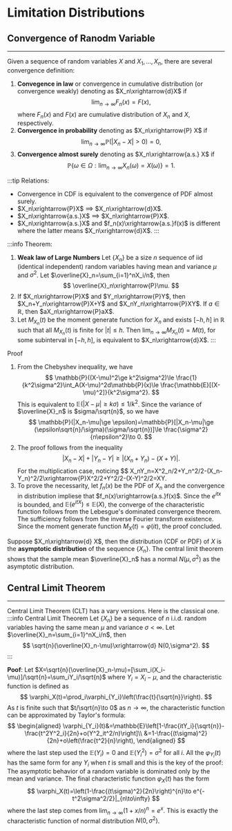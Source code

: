 # Limitation Distributions


## Convergence of Ranodm Variable
---
Given a sequence of random variables $X$ and $X_1,\dots, X_n$, there are several convergence definition:
1. **Convegence in law** or convergence in cumulative distribution (or convergence weakly) denoting as $X_n\xrightarrow{d}X$ if
$$
\lim_{n\to\infty}F_n(x)=F(x),
$$
where $F_n(x)$ and $F(x)$ are cumulative distribution of $X_n$ and $X$, respectively. 
2. **Convergence in probability** denoting as $X_n\xrightarrow{P} X$ if
$$
\lim_{n\to\infty} \mathbb{P}(|X_n-X|>0) = 0,
$$ 
3. **Convergence almost surely** denoting as $X_n\xrightarrow{a.s.} X$ if
$$
\mathbb{P}\left\lbrace \omega\in \Omega: \lim_{n\to\infty}X_n(\omega)=X(\omega)\right\rbrace = 1.
$$

:::tip Relations:
* Convergence in CDF is equivalent to the convergence of PDF almost surely. 
* $X_n\xrightarrow{P}X$ $\implies$ $X_n\xrightarrow{d}X$. 
* $X_n\xrightarrow{a.s.}X$ $\implies$ $X_n\xrightarrow{P}X$. 
* $X_n\xrightarrow{a.s.}X$ and $f_n(x)\xrightarrow{a.s.}f(x)$ is different where the latter means $X_n\xrightarrow{d}X$.
:::

:::info Theorem:
1. **Weak law of Large Numbers** Let $\lbrace X_n\rbrace$ be a size $n$ sequence of iid (identical independent) random variables having mean and variance $\mu$ and $\sigma^2$. Let $\overline{X}_n=\sum_{i=1}^nX_i/n$, then
$$
\overline{X}_n\xrightarrow{P}\mu.
$$
2. If $X_n\xrightarrow{P}X$ and $Y_n\xrightarrow{P}Y$, then $X_n+Y_n\xrightarrow{P}X+Y$ and $X_nY_n\xrightarrow{P}XY$. If $a\in\mathbb{R}$, then $aX_n\xrightarrow{P}aX$.
3. Let $M_{X_n}(t)$ be the moment generate function for $X_n$ and exists $[-h,h]$ in $\mathbb{R}$ such that all $M_{X_n}(t)$ is finite for $|t|\le h$. Then $\lim_{n\to\infty}M_{X_n}(t)=M(t)$, for some subinterval in $[-h,h]$, is equivalent to $X_n\xrightarrow{d}X$.
:::

Proof
1. From the Chebyshev inequality, we have
$$
\mathbb{P}((X-\mu)^2\ge k^2\sigma^2)\le \frac{1}{k^2\sigma^2}\int_A(X-\mu)^2d\mathbb{P}(x)\le \frac{\mathbb{E}[(X-\mu)^2]}{k^2\sigma^2}.
$$
This is equivalent to $\mathbb{E}(|X-\mu|\ge k\sigma)\le 1/k^2$. Since the variance of $\overline{X}_n$ is $sigma/\sqrt{n}$, so we have
$$
\mathbb{P}(|X_n-\mu|\ge \epsilon)=\mathbb{P}[|X_n-\mu|\ge (\epsilon\sqrt{n}/\sigma)(\sigma/\sqrt{n})]\le \frac{\sigma^2}{n\epsilon^2}\to 0.
$$
2. The proof follows from the inequality
$$
|X_n-X|+|Y_n-Y|\ge |(X_n+Y_n)-(X+Y)|.
$$
For the multiplication case, noticing
$$
X_nY_n=X^2_n/2+Y_n^2/2-(X_n-Y_n)^2/2\xrightarrow{P}X^2/2+Y^2/2-(X-Y)^2/2=XY.
3. To prove the necessarity, let $f_n(x)$ be the PDF of $X_n$ and the convergence in distribution impliese that $f_n(x)\xrightarrow{a.s.}f(x)$. Since the $e^{itx}$ is bounded, and $\mathbb{E}(e^{itX})\le \mathbb{E}(X)$, the converge of the characteristic function follows from the Lebesgue's dominated convergence theorem.
The sufficiency follows from the inverse Fourier transform existence. Since the moment generate function $M_X(t)=\varphi(it)$, the proof concluded.

Suppose $X_n\xrightarrow{d} X$, then the distribution (CDF or PDF) of $X$ is the **asymptotic distribution** of the sequence $\lbrace X_n\rbrace$. The central limit theorem shows that the sample mean $\overline{X}_n$ has a normal $N(\mu,\sigma^2)$ as the asymptotic distribution.

## Central Limit Theorem
---
Central Limit Theorem (CLT) has a vary versions. Here is the classical one.
:::info Central Limit Theorem 
Let $\lbrace X_n\rbrace$ be a sequence of $n$ i.i.d. random variables having the same mean $\mu$ and variance $\sigma<\infty$. Let $\overline{X}_n=\sum_{i=1}^nX_i/n$, then
$$
\sqrt{n}(\overline{X}_n-\mu)\xrightarrow{d} N(0,\sigma^2).
$$
:::

**Poof**: Let $X=\sqrt{n}(\overline{X}_n-\mu)=[\sum_i(X_i-\mu)]/\sqrt{n}=\sum_iY_i/\sqrt{n}$ where $Y_i=X_i-\mu$, and the characteristic function is defined as 
$$
\varphi_X(t)=\prod_i\varphi_{Y_i}\left(\frac{t}{\sqrt{n}}\right).
$$
As $t$ is finite such that $t/\sqrt{n}\to 0$ as $n\to \infty$, the characteristic function can be approximated by Taylor's formula:
$$
\begin{aligned}
\varphi_{Y_i}(t)&=\mathbb{E}\left[1-\frac{itY_i}{\sqrt{n}}-\frac{t^2Y^2_i}{2n}+o(Y^2_it^2/n)\right]\\
&=1-\frac{(t\sigma)^2}{2n}+o\left(\frac{t^2}{n}\right),
\end{aligned}
$$
where the last step used the $\mathbb{E}(Y_i)=0$ and $\mathbb{E}(Y_i^2)=\sigma^2$ for all $i$.
All the $\varphi_{Y_i}(t)$ has the same form for any $Y_i$ when $t$ is small and this is the key of the proof: The asymptotic behavior of a random variable is dominated only by the mean and variance. The final characteristic function $\varphi_X(t)$ has the form
$$
\varphi_X(t)=\left(1-\frac{(t\sigma)^2}{2n}\right)^{n}\to e^{-t^2\sigma^2/2}|_{n\to\infty}
$$
where the last step comes from $\lim_{n\to\infty}(1+x/n)^{n}=e^x$. This is exactly the characteristic function of normal distribution $N(0,\sigma^2)$.

